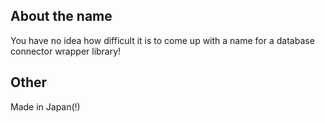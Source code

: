 ## About the name ##
You have no idea how difficult it is to come up with a name for a database connector wrapper library!

## Other ##
Made in Japan(!)